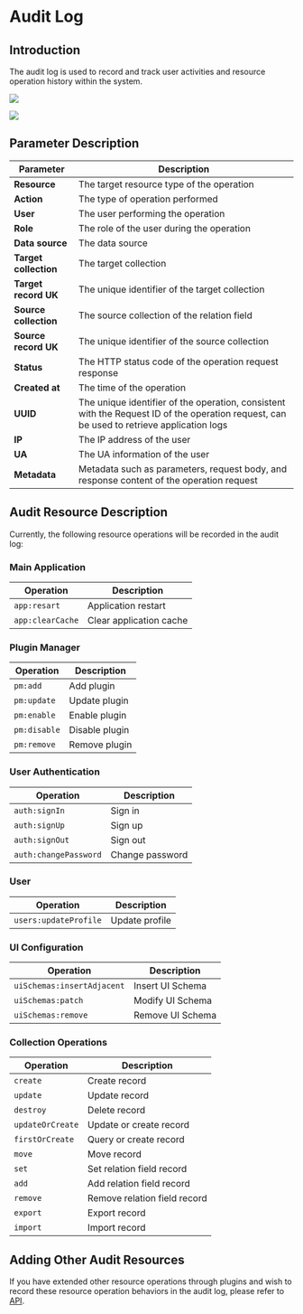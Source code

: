 # Audit Log

<PluginInfo licenseBundled="true" name="audit-logger"></PluginInfo>

## Introduction

The audit log is used to record and track user activities and resource operation history within the system.

![](https://static-docs.nocobase.com/202501031627719.png)

![](https://static-docs.nocobase.com/202501031627922.png)

## Parameter Description

| Parameter               | Description                                                             |
| ----------------------- | ------------------------------------------------------------------------ |
| **Resource**            | The target resource type of the operation                               |
| **Action**              | The type of operation performed                                         |
| **User**                | The user performing the operation                                       |
| **Role**                | The role of the user during the operation                               |
| **Data source**         | The data source                                                         |
| **Target collection**   | The target collection                                                   |
| **Target record UK**    | The unique identifier of the target collection                          |
| **Source collection**   | The source collection of the relation field                             |
| **Source record UK**    | The unique identifier of the source collection                          |
| **Status**              | The HTTP status code of the operation request response                 |
| **Created at**          | The time of the operation                                               |
| **UUID**                | The unique identifier of the operation, consistent with the Request ID of the operation request, can be used to retrieve application logs |
| **IP**                  | The IP address of the user                                              |
| **UA**                  | The UA information of the user                                          |
| **Metadata**            | Metadata such as parameters, request body, and response content of the operation request |

## Audit Resource Description

Currently, the following resource operations will be recorded in the audit log:

### Main Application

| Operation             | Description         |
| --------------------- | ------------------- |
| `app:resart`          | Application restart |
| `app:clearCache`      | Clear application cache |

### Plugin Manager

| Operation             | Description         |
| --------------------- | ------------------- |
| `pm:add`              | Add plugin          |
| `pm:update`           | Update plugin       |
| `pm:enable`           | Enable plugin       |
| `pm:disable`          | Disable plugin      |
| `pm:remove`           | Remove plugin       |

### User Authentication

| Operation                  | Description         |
| -------------------------- | ------------------- |
| `auth:signIn`              | Sign in             |
| `auth:signUp`              | Sign up             |
| `auth:signOut`             | Sign out            |
| `auth:changePassword`      | Change password     |

### User

| Operation                  | Description         |
| -------------------------- | ------------------- |
| `users:updateProfile`      | Update profile      |

### UI Configuration

| Operation                       | Description           |
| ------------------------------ | --------------------- |
| `uiSchemas:insertAdjacent`      | Insert UI Schema      |
| `uiSchemas:patch`               | Modify UI Schema      |
| `uiSchemas:remove`              | Remove UI Schema      |

### Collection Operations

| Operation             | Description             |
| --------------------- | ----------------------- |
| `create`              | Create record           |
| `update`              | Update record           |
| `destroy`             | Delete record           |
| `updateOrCreate`      | Update or create record |
| `firstOrCreate`       | Query or create record  |
| `move`                | Move record             |
| `set`                 | Set relation field record |
| `add`                 | Add relation field record |
| `remove`              | Remove relation field record |
| `export`              | Export record           |
| `import`              | Import record           |

## Adding Other Audit Resources

If you have extended other resource operations through plugins and wish to record these resource operation behaviors in the audit log, please refer to [API](../../api/server/audit-manager.md).
